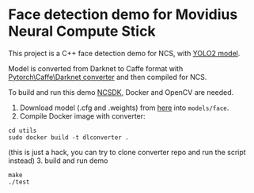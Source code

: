 # Face detection demo for Movidius Neural Compute Stick

This project is a C++ face detection demo for NCS, with <a href="https://github.com/dannyblueliu/YOLO-version-2-Face-detection" target="_blank">YOLO2 model</a>.

Model is converted from Darknet to Caffe format with <a href="https://github.com/marvis/pytorch-caffe-darknet-convert" target="_blank">Pytorch\Caffe\Darknet converter</a> and then compiled for NCS.

To build and run this demo <a href="https://developer.movidius.com/start" target="_blank">NCSDK</a>, Docker and OpenCV are needed.

1. Download model (.cfg and .weights) from <a href="https://github.com/dannyblueliu/YOLO-version-2-Face-detection" target="_blank">here</a> into `models/face`.
2. Compile Docker image with converter:
~~~
cd utils
sudo docker build -t dlconverter .
~~~
(this is just a hack, you can try to clone converter repo and run the script instead)
3. build and run demo
~~~
make
./test
~~~
